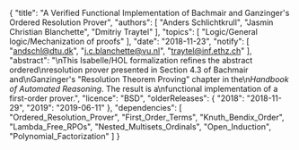 {
    "title": "A Verified Functional Implementation of Bachmair and Ganzinger's Ordered Resolution Prover",
    "authors": [
        "Anders Schlichtkrull",
        "Jasmin Christian Blanchette",
        "Dmitriy Traytel"
    ],
    "topics": [
        "Logic/General logic/Mechanization of proofs"
    ],
    "date": "2018-11-23",
    "notify": [
        "andschl@dtu.dk",
        "j.c.blanchette@vu.nl",
        "traytel@inf.ethz.ch"
    ],
    "abstract": "\nThis Isabelle/HOL formalization refines the abstract ordered\nresolution prover  presented in Section 4.3 of Bachmair and\nGanzinger's \"Resolution Theorem Proving\" chapter in the\n<i>Handbook of Automated Reasoning</i>. The result is a\nfunctional implementation of a first-order prover.",
    "licence": "BSD",
    "olderReleases": {
        "2018": "2018-11-29",
        "2019": "2019-06-11"
    },
    "dependencies": [
        "Ordered_Resolution_Prover",
        "First_Order_Terms",
        "Knuth_Bendix_Order",
        "Lambda_Free_RPOs",
        "Nested_Multisets_Ordinals",
        "Open_Induction",
        "Polynomial_Factorization"
    ]
}